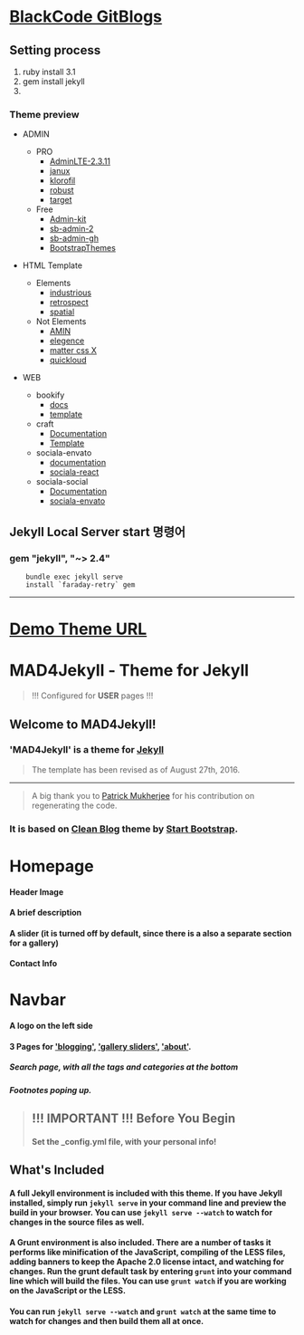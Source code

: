 # [BlackCode GitBlogs](https://iiblackcode.github.io/)

## Setting process
1. ruby install 3.1
2. gem install jekyll
3. 

### Theme preview
- ADMIN
    - PRO
        - [AdminLTE-2.3.11](https://iiblackcode.github.io/Template/Admin/pro/AdminLTE-2.3.11/index.html)
        - [janux](https://iiblackcode.github.io/Template/Admin/pro/janux/index.html)
        - [klorofil](https://iiblackcode.github.io/Template/Admin/pro/klorofil-free-dashboard-template-v2.0/index.html)
        - [robust](https://iiblackcode.github.io/Template/Admin/pro/robust-free-bootstrap-admin-template-master/html/ltr/index.html)
        - [target](https://iiblackcode.github.io/Template/Admin/pro/target-free-admin-template/index.html)
    - Free
        - [Admin-kit](https://IIBlackCode.github.io/Template/Admin/free/Admin-kit/static/index.html)
        - [sb-admin-2](https://iiblackcode.github.io/Template/Admin/free/startbootstrap-sb-admin-2-gh-pages/index.html)
        - [sb-admin-gh](https://iiblackcode.github.io/Template/Admin/free/startbootstrap-sb-admin-gh-pages/index.html)
        - [BootstrapThemes](https://iiblackcode.github.io/Template/Admin/free/light-bootstrap-dashboard-master/dashboard.html)
- HTML Template
    - Elements
        - [industrious](https://IIBlackCode.github.io/Template/Theme/Elements/industrious/index.html)
        - [retrospect](https://IIBlackCode.github.io/Template/Theme/Elements/retrospect/index.html)
        - [spatial](https://IIBlackCode.github.io/Template/Theme/Elements/spatial/index.html)
    - Not Elements
        - [AMIN](https://IIBlackCode.github.io/Template/Theme/No_Elements/AMIN/index.html)
        - [elegence](https://IIBlackCode.github.io/Template/Theme/No_Elements/elegence/index.html)
        - [matter css X](https://IIBlackCode.github.io/Template/Theme/No_Elements/matter/src/views/index.html)
        - [quickloud](https://IIBlackCode.github.io/Template/Theme/No_Elements/quickloud/index.html)

- WEB
    - bookify
        - [docs](https://IIBlackCode.github.io/Template/Theme/WEB/bookify/docs/index.html)
        - [template](https://IIBlackCode.github.io/Template/Theme/WEB/bookify/template/index.html)
    - craft
        - [Documentation](https://IIBlackCode.github.io/Template/Theme/WEB/Documentation/index.html)
        - [Template](https://IIBlackCode.github.io/Template/Theme/WEB/Template/index.html)
    - sociala-envato
        - [documentation](https://IIBlackCode.github.io/Template/Theme/WEB/sociala-envato/documentation/index.html)
        - [sociala-react](https://IIBlackCode.github.io/Template/Theme/WEB/sociala-envato/sociala-react/public/index.html)
    - sociala-social
        - [Documentation](https://IIBlackCode.github.io/Template/Theme/WEB/sociala-social/Documentation/index.html)
        - [sociala-envato](https://IIBlackCode.github.io/Template/Theme/WEB/sociala-social/sociala-envato/default.html)

## Jekyll Local Server start 명령어
### gem "jekyll", "~> 2.4"
```
    bundle exec jekyll serve
    install `faraday-retry` gem
```
---
# [Demo Theme URL](http://madforjekyll.github.io/)

# MAD4Jekyll - Theme for Jekyll 

> !!! Configured for **USER** pages !!!

## Welcome to MAD4Jekyll!
     

### 'MAD4Jekyll' is a theme for [Jekyll](https://github.com/jekyll/)

> The template has been revised as of August 27th, 2016.

----------

> A big thank you to <a href="https://github.com/patmuk">Patrick Mukherjee</a> for his contribution on regenerating the code.


### It is based on [Clean Blog](http://ironsummitmedia.github.io/startbootstrap-clean-blog-jekyll/) theme by [Start Bootstrap](http://startbootstrap.com/).

     
#  Homepage  

#### Header Image

#### A brief description

#### A slider (it is turned off by default, since there is a also a separate section for a gallery)

#### Contact Info
            

#  Navbar 

#### A logo on the left side
 
#### 3 Pages for <a href="{{ site.baseurl }}/writing/">'blogging'</a>, <a href="{{ site.baseurl }}/gallery/">'gallery sliders'</a>, <a href="{{ site.baseurl }}/about/">'about'</a>.
       

#####  Search page, with all the tags and categories at the bottom

##### Footnotes poping up.

>## !!! IMPORTANT !!! Before You Begin
>
>####  Set the **_config.yml** file, with your personal info!

## What's Included

#### A full Jekyll environment is included with this theme. If you have Jekyll installed, simply run `jekyll serve` in your command line and preview the build in your browser. You can use `jekyll serve --watch` to watch for changes in the source files as well.

#### A Grunt environment is also included. There are a number of tasks it performs like minification of the JavaScript, compiling of the LESS files, adding banners to keep the Apache 2.0 license intact, and watching for changes. Run the grunt default task by entering `grunt` into your command line which will build the files. You can use `grunt watch` if you are working on the JavaScript or the LESS.

#### You can run `jekyll serve --watch` and `grunt watch` at the same time to watch for changes and then build them all at once.
